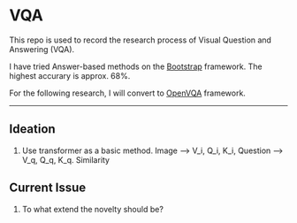 # VQA

This repo is used to record the research process of Visual Question and Answering (VQA). 

I have tried Answer-based methods on the [Bootstrap](https://github.com/Cadene/bootstrap.pytorch) framework. The highest accurary is approx. 68%.

For the following research, I will convert to [OpenVQA](https://github.com/MILVLG/openvqa) framework.

---

## Ideation

1. Use transformer as a basic method. 
  Image --> V_i, Q_i, K_i, Question --> V_q, Q_q, K_q. Similarity 

## Current Issue

1. To what extend the novelty should be?
